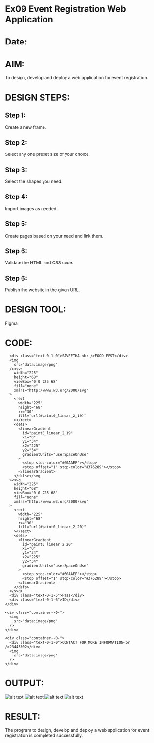 # Ex09 Event Registration Web Application
# Date:
# AIM:
To design, develop and deploy a web application for event registration.

# DESIGN STEPS:
## Step 1:
Create a new frame.

## Step 2:
Select any one preset size of your choice.

## Step 3:
Select the shapes you need.

## Step 4:
Import images as needed.

## Step 5:
Create pages based on your need and link them.

## Step 6:
Validate the HTML and CSS code.

## Step 6:
Publish the website in the given URL.

# DESIGN TOOL:
Figma

# CODE:
```
  <div class="text-0-1-0">SAVEETHA <br />FOOD FEST</div>
  <img
    src="data:image/png"
  /><svg
    width="225"
    height="68"
    viewBox="0 0 225 68"
    fill="none"
    xmlns="http://www.w3.org/2000/svg"
  >
    <rect
      width="225"
      height="68"
      rx="30"
      fill="url(#paint0_linear_2_19)"
    ></rect>
    <defs>
      <linearGradient
        id="paint0_linear_2_19"
        x1="0"
        y1="34"
        x2="225"
        y2="34"
        gradientUnits="userSpaceOnUse"
      >
        <stop stop-color="#60AAEF"></stop>
        <stop offset="1" stop-color="#376289"></stop>
      </linearGradient>
    </defs></svg
  ><svg
    width="225"
    height="68"
    viewBox="0 0 225 68"
    fill="none"
    xmlns="http://www.w3.org/2000/svg"
  >
    <rect
      width="225"
      height="68"
      rx="30"
      fill="url(#paint0_linear_2_20)"
    ></rect>
    <defs>
      <linearGradient
        id="paint0_linear_2_20"
        x1="0"
        y1="34"
        x2="225"
        y2="34"
        gradientUnits="userSpaceOnUse"
      >
        <stop stop-color="#60AAEF"></stop>
        <stop offset="1" stop-color="#376289"></stop>
      </linearGradient>
    </defs>
  </svg>
  <div class="text-0-1-5">Pass</div>
  <div class="text-0-1-6">ID</div>
</div>

<div class="container--0-">
  <img
    src="data:image/png"
  />
</div>

<div class="container--0-">
  <div class="text-0-1-0">CONTACT FOR MORE INFORMATION<br />23445602</div>
  <img
    src="data:image/png"
  />
</div>
```
# OUTPUT:

![alt text](exp8.png) 
![alt text](<exp8 3.png>) 
![alt text](<exp8 2.png>) 
![alt text](<exp8 1.png>)
# RESULT:
The program to design, develop and deploy a web application for event registration is completed successfully.
